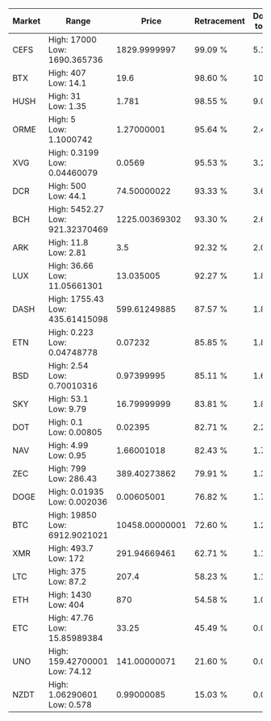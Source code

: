 | Market | Range | Price| Retracement | Doubles to 50% |
| --- | --- | --- | --- | --- |
| CEFS | High: 17000<br />Low: 1690.365736 | 1829.9999997 | 99.09 % | 5.11 |
| BTX | High: 407<br />Low: 14.1 | 19.6 | 98.60 % | 10.74 |
| HUSH | High: 31<br />Low: 1.35 | 1.781 | 98.55 % | 9.08 |
| ORME | High: 5<br />Low: 1.1000742 | 1.27000001 | 95.64 % | 2.40 |
| XVG | High: 0.3199<br />Low: 0.04460079 | 0.0569 | 95.53 % | 3.20 |
| DCR | High: 500<br />Low: 44.1 | 74.50000022 | 93.33 % | 3.65 |
| BCH | High: 5452.27<br />Low: 921.32370469 | 1225.00369302 | 93.30 % | 2.60 |
| ARK | High: 11.8<br />Low: 2.81 | 3.5 | 92.32 % | 2.09 |
| LUX | High: 36.66<br />Low: 11.05661301 | 13.035005 | 92.27 % | 1.83 |
| DASH | High: 1755.43<br />Low: 435.61415098 | 599.61249885 | 87.57 % | 1.83 |
| ETN | High: 0.223<br />Low: 0.04748778 | 0.07232 | 85.85 % | 1.87 |
| BSD | High: 2.54<br />Low: 0.70010316 | 0.97399995 | 85.11 % | 1.66 |
| SKY | High: 53.1<br />Low: 9.79 | 16.79999999 | 83.81 % | 1.87 |
| DOT | High: 0.1<br />Low: 0.00805 | 0.02395 | 82.71 % | 2.26 |
| NAV | High: 4.99<br />Low: 0.95 | 1.66001018 | 82.43 % | 1.79 |
| ZEC | High: 799<br />Low: 286.43 | 389.40273862 | 79.91 % | 1.39 |
| DOGE | High: 0.01935<br />Low: 0.002036 | 0.00605001 | 76.82 % | 1.77 |
| BTC | High: 19850<br />Low: 6912.9021021 | 10458.00000001 | 72.60 % | 1.28 |
| XMR | High: 493.7<br />Low: 172 | 291.94669461 | 62.71 % | 1.14 |
| LTC | High: 375<br />Low: 87.2 | 207.4 | 58.23 % | 1.11 |
| ETH | High: 1430<br />Low: 404 | 870 | 54.58 % | 1.05 |
| ETC | High: 47.76<br />Low: 15.85989384 | 33.25 | 45.49 % | 0.00 |
| UNO | High: 159.42700001<br />Low: 74.12 | 141.00000071 | 21.60 % | 0.00 |
| NZDT | High: 1.06290601<br />Low: 0.578 | 0.99000085 | 15.03 % | 0.00 |
